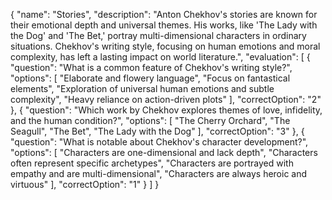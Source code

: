{
  "name": "Stories",
  "description": "Anton Chekhov's stories are known for their emotional depth and universal themes. His works, like 'The Lady with the Dog' and 'The Bet,' portray multi-dimensional characters in ordinary situations. Chekhov's writing style, focusing on human emotions and moral complexity, has left a lasting impact on world literature.",
  "evaluation": [
    {
      "question": "What is a common feature of Chekhov's writing style?",
      "options": [
        "Elaborate and flowery language",
        "Focus on fantastical elements",
        "Exploration of universal human emotions and subtle complexity",
        "Heavy reliance on action-driven plots"
      ],
      "correctOption": "2"
    },
    {
      "question": "Which work by Chekhov explores themes of love, infidelity, and the human condition?",
      "options": [
        "The Cherry Orchard",
        "The Seagull",
        "The Bet",
        "The Lady with the Dog"
      ],
      "correctOption": "3"
    },
    {
      "question": "What is notable about Chekhov's character development?",
      "options": [
        "Characters are one-dimensional and lack depth",
        "Characters often represent specific archetypes",
        "Characters are portrayed with empathy and are multi-dimensional",
        "Characters are always heroic and virtuous"
      ],
      "correctOption": "1"
    }
  ]
}